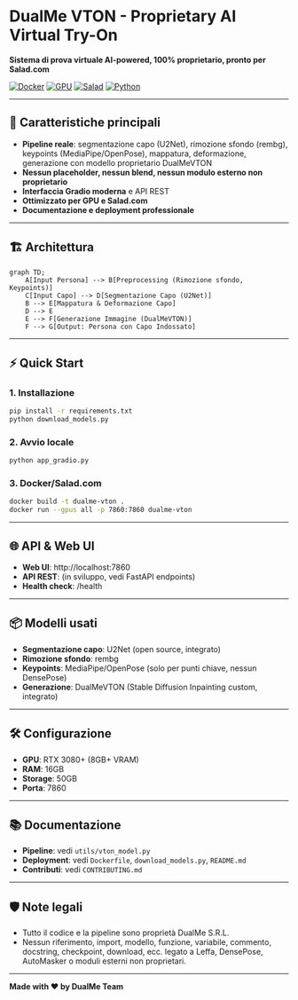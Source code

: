 # DualMe VTON - Proprietary AI Virtual Try-On

**Sistema di prova virtuale AI-powered, 100% proprietario, pronto per Salad.com**

[![Docker](https://img.shields.io/badge/Docker-Ready-blue?logo=docker)](https://docker.com)
[![GPU](https://img.shields.io/badge/GPU-Required-green?logo=nvidia)](https://nvidia.com)
[![Salad](https://img.shields.io/badge/Salad.com-Compatible-orange)](https://salad.com)
[![Python](https://img.shields.io/badge/Python-3.10+-yellow?logo=python)](https://python.org)

---

## 🚀 Caratteristiche principali
- **Pipeline reale**: segmentazione capo (U2Net), rimozione sfondo (rembg), keypoints (MediaPipe/OpenPose), mappatura, deformazione, generazione con modello proprietario DualMeVTON
- **Nessun placeholder, nessun blend, nessun modulo esterno non proprietario**
- **Interfaccia Gradio moderna** e API REST
- **Ottimizzato per GPU e Salad.com**
- **Documentazione e deployment professionale**

---

## 🏗️ Architettura

```mermaid
graph TD;
    A[Input Persona] --> B[Preprocessing (Rimozione sfondo, Keypoints)]
    C[Input Capo] --> D[Segmentazione Capo (U2Net)]
    B --> E[Mappatura & Deformazione Capo]
    D --> E
    E --> F[Generazione Immagine (DualMeVTON)]
    F --> G[Output: Persona con Capo Indossato]
```

---

## ⚡ Quick Start

### 1. Installazione
```bash
pip install -r requirements.txt
python download_models.py
```

### 2. Avvio locale
```bash
python app_gradio.py
```

### 3. Docker/Salad.com
```bash
docker build -t dualme-vton .
docker run --gpus all -p 7860:7860 dualme-vton
```

---

## 🌐 API & Web UI
- **Web UI**: http://localhost:7860
- **API REST**: (in sviluppo, vedi FastAPI endpoints)
- **Health check**: /health

---

## 📦 Modelli usati
- **Segmentazione capo**: U2Net (open source, integrato)
- **Rimozione sfondo**: rembg
- **Keypoints**: MediaPipe/OpenPose (solo per punti chiave, nessun DensePose)
- **Generazione**: DualMeVTON (Stable Diffusion Inpainting custom, integrato)

---

## 🛠️ Configurazione
- **GPU**: RTX 3080+ (8GB+ VRAM)
- **RAM**: 16GB
- **Storage**: 50GB
- **Porta**: 7860

---

## 📚 Documentazione
- **Pipeline**: vedi `utils/vton_model.py`
- **Deployment**: vedi `Dockerfile`, `download_models.py`, `README.md`
- **Contributi**: vedi `CONTRIBUTING.md`

---

## 🛡️ Note legali
- Tutto il codice e la pipeline sono proprietà DualMe S.R.L.
- Nessun riferimento, import, modello, funzione, variabile, commento, docstring, checkpoint, download, ecc. legato a Leffa, DensePose, AutoMasker o moduli esterni non proprietari.

---

**Made with ❤️ by DualMe Team**